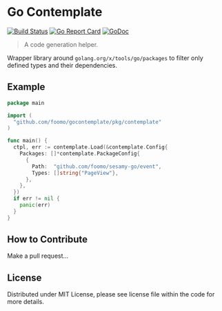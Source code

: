 # Go Contemplate

[![Build Status](https://github.com/foomo/gocontemplate/actions/workflows/test.yml/badge.svg?branch=main&event=push)](https://github.com/foomo/gocontemplate/actions/workflows/test.yml)
[![Go Report Card](https://goreportcard.com/badge/github.com/foomo/gocontemplate)](https://goreportcard.com/report/github.com/foomo/gocontemplate)
[![GoDoc](https://godoc.org/github.com/foomo/gocontemplate?status.svg)](https://godoc.org/github.com/foomo/gocontemplate)

> A code generation helper.

Wrapper library around `golang.org/x/tools/go/packages` to filter only defined types and their dependencies.

## Example

```go
package main

import (
  "github.com/foomo/gocontemplate/pkg/contemplate"
)

func main() {
  ctpl, err := contemplate.Load(&contemplate.Config{
    Packages: []*contemplate.PackageConfig{
      {
        Path:  "github.com/foomo/sesamy-go/event",
        Types: []string{"PageView"},
      },
    },
  })
  if err != nil {
    panic(err)
  }
}
```

## How to Contribute

Make a pull request...

## License

Distributed under MIT License, please see license file within the code for more details.
